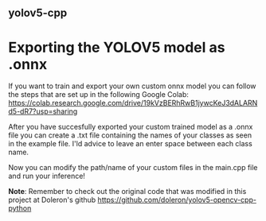 ## yolov5-cpp
# Exporting the YOLOV5 model as .onnx
If you want to train and export your own custom onnx model you can follow the steps that are set up in the following Google Colab: https://colab.research.google.com/drive/19kVzBERhRwB1jywcKeJ3dALARNd5-dR7?usp=sharing

After you have succesfully exported your custom trained model as a .onnx file you can create a .txt file containing the names of your classes as seen in the example file. I'ld advice to leave an enter space between each class name.

Now you can modify the path/name of your custom files in the main.cpp file and run your inference!

**Note**: Remember to check out the original code that was modified in this project at Doleron's github https://github.com/doleron/yolov5-opencv-cpp-python
